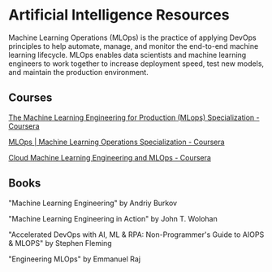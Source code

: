 # Artificial Intelligence Resources

Machine Learning Operations (MLOps) is the practice of applying DevOps principles to help automate, manage, and monitor the end-to-end machine learning lifecycle. MLOps enables data scientists and machine learning engineers to work together to increase deployment speed, test new models, and maintain the production environment.

## Courses

[The Machine Learning Engineering for Production (MLops) Specialization - Coursera](https://www.coursera.org/specializations/machine-learning-engineering-for-production-mlops)

[MLOps | Machine Learning Operations Specialization - Coursera](https://www.coursera.org/specializations/mlops-machine-learning-duke)

[Cloud Machine Learning Engineering and MLOps - Coursera](https://www.coursera.org/learn/cloud-machine-learning-engineering-mlops-duke?irclickid=WBKxdl1Z3xyPR4uyngV7tSrZUkFRurxux2Yox80&irgwc=1&utm_medium=partners&utm_source=impact&utm_campaign=259799&utm_content=b2c)

## Books

"Machine Learning Engineering" by Andriy Burkov

"Machine Learning Engineering in Action" by John T. Wolohan

"Accelerated DevOps with AI, ML & RPA: Non-Programmer's Guide to AIOPS & MLOPS" by Stephen Fleming

"Engineering MLOps" by Emmanuel Raj
